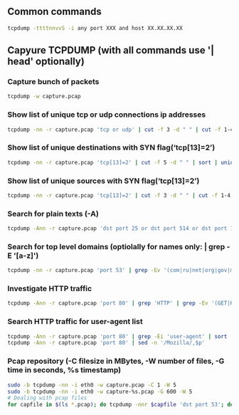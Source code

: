 ## Common commands
```bash
tcpdump -ttttnnvvS -i any port XXX and host XX.XX.XX.XX
```

##  Capyure TCPDUMP (with all commands use '| head' optionally)

### Capture bunch of packets
```bash
tcpdump -w capture.pcap
```

### Show list of unique tcp or udp connections ip addresses
```bash
tcpdump -nn -r capture.pcap 'tcp or udp' | cut -f 3 -d " " | cut -f 1-4 -d "." | sort | uniq | sort -nr
```

### Show list of unique destinations with SYN flag(‘tcp[13]=2’)
```bash
tcpdump -nn -r capture.pcap 'tcp[13]=2' | cut -f 5 -d " " | sort | uniq -c | sort -nr
```

### Show list of unique sources with SYN flag(‘tcp[13]=2’)
```bash
tcpdump -nn -r capture.pcap 'tcp[13]=2' | cut -f 3 -d " " | cut -f 1-4 -d "." | sort | uniq -c | sort -nr
```

### Search for plain texts (-A)
```bash
tcpdump -Ann -r capture.pcap 'dst port 25 or dst port 514 or dst port 110 or dst port 21 or dst port 53 or dst port 80'
```

### Search for top level domains (optiolally for names only: | grep -E '[a-z]')
```bash
tcpdump -nn -r capture.pcap 'port 53' | grep -Ev '(com|ru|net|org|gov|mil|arpa)' | cut -f 9 -d " "  
```

### Investigate HTTP traffic
```bash
tcpdump -Ann -r capture.pcap 'port 80' | grep 'HTTP' | grep -Ev '(GET|HEAD)'
```

### Search HTTP traffic for user-agent list
```bash
tcpdump -Ann -r capture.pcap 'port 80' | grep -Ei 'user-agent' | sort | uniq -c | sort -n
tcpdump -Ann -r capture.pcap 'port 80' | sed -n '/Mozilla/,$p'
```

### Pcap repository (-C filesize in MBytes, -W number of files, -G time in seconds, %s timestamp)
```bash
sudo -b tcpdump -nn -i eth0 -w capture.pcap -C 1 -W 5         
sudo -b tcpdump -nn -i eth0 -w capture-%s.pcap -G 600 -W 5    
# Dealing with pcap files
for capfile in $(ls *.pcap); do tcpdump -nnr $capfile 'dst port 53'; done  
```
